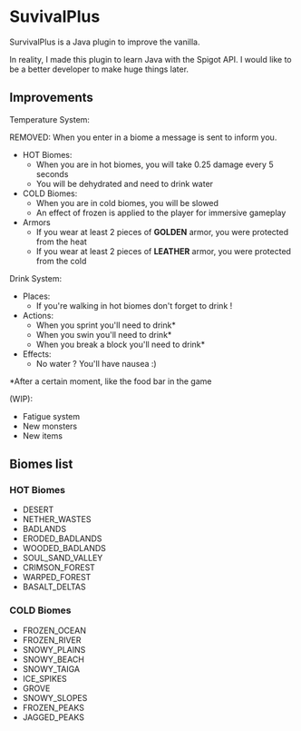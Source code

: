# SuvivalPlus

SurvivalPlus is a Java plugin to improve the vanilla.

In reality, I made this plugin to learn Java with the Spigot API. I would like to be a better developer to make huge things later.

## Improvements

Temperature System:

REMOVED: When you enter in a biome a message is sent to inform you.
 
- HOT Biomes:
    - When you are in hot biomes, you will take 0.25 damage every 5 seconds
    - You will be dehydrated and need to drink water
- COLD Biomes:
    - When you are in cold biomes, you will be slowed
    - An effect of frozen is applied to the player for immersive gameplay
-  Armors
    - If you wear at least 2 pieces of **GOLDEN** armor, you were protected from the heat
    - If you wear at least 2 pieces of **LEATHER** armor, you were protected from the cold

Drink System:
- Places:
    - If you're walking in hot biomes don't forget to drink !
- Actions:
    - When you sprint you'll need to drink*
    - When you swin you'll need to drink*
    - When you break a block you'll need to drink*
- Effects:
    - No water ? You'll have nausea :)

*After a certain moment, like the food bar in the game

(WIP):
- Fatigue system
- New monsters
- New items

## Biomes list

### HOT Biomes

- DESERT
- NETHER_WASTES
- BADLANDS
- ERODED_BADLANDS
- WOODED_BADLANDS
- SOUL_SAND_VALLEY
- CRIMSON_FOREST
- WARPED_FOREST
- BASALT_DELTAS

### COLD Biomes

- FROZEN_OCEAN
- FROZEN_RIVER
- SNOWY_PLAINS
- SNOWY_BEACH
- SNOWY_TAIGA
- ICE_SPIKES
- GROVE
- SNOWY_SLOPES
- FROZEN_PEAKS
- JAGGED_PEAKS
